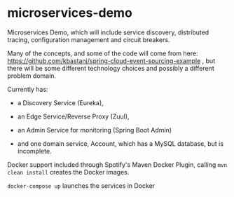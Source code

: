 # microservices-demo
Microservices Demo, which will include service discovery, distributed tracing, configuration management and circuit breakers.

Many of the concepts, and some of the code will come from here: https://github.com/kbastani/spring-cloud-event-sourcing-example , but there will be some different technology choices and possibly a different problem domain.

Currently has:
 
* a Discovery Service (Eureka), 

* an Edge Service/Reverse Proxy (Zuul), 

* an Admin Service for monitoring (Spring Boot Admin) 

* and one domain service, Account, which has a MySQL database, but is incomplete.

Docker support included through Spotify's Maven Docker Plugin, calling ```mvn clean install``` creates the Docker images.

```docker-compose up``` launches the services in Docker
